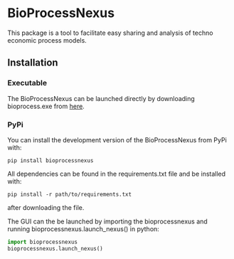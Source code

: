 # BioProcessNexus
This package is a tool to facilitate easy sharing and analysis of techno economic process models. 

## Installation

### Executable

The BioProcessNexus can be launched directly by downloading bioprocess.exe from [here](https://drive.boku.ac.at/d/3e0e8e499c7c402190de/).

### PyPi

You can install the development version of the BioProcessNexus from PyPi with:

```
pip install bioprocessnexus
```

All dependencies can be found in the requirements.txt file and be installed with:

```
pip install -r path/to/requirements.txt
```

after downloading the file.

The GUI can the be launched by importing the bioprocessnexus and running bioprocessnexus.launch_nexus() in python:

``` python
import bioprocessnexus
bioprocessnexus.launch_nexus()
```

